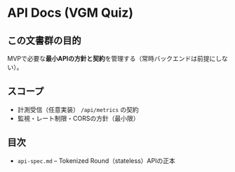 # API Docs (VGM Quiz)

## この文書群の目的
MVPで必要な**最小APIの方針と契約**を管理する（常時バックエンドは前提にしない）。

## スコープ
- 計測受信（任意実装） `/api/metrics` の契約
- 監視・レート制限・CORSの方針（最小限）

## 目次
- `api-spec.md` – Tokenized Round（stateless）APIの正本
